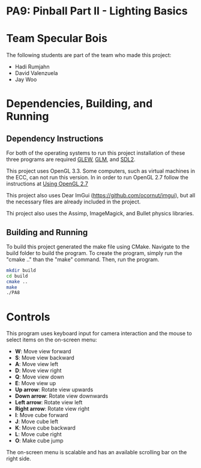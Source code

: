 # PA9: Pinball Part II - Lighting Basics

# Team Specular Bois
The following students are part of the team who made this project:
- Hadi Rumjahn
- David Valenzuela
- Jay Woo

# Dependencies, Building, and Running

## Dependency Instructions
For both of the operating systems to run this project installation of these three programs are required [GLEW](http://glew.sourceforge.net/), [GLM](http://glm.g-truc.net/0.9.7/index.html), and [SDL2](https://wiki.libsdl.org/Tutorials).

This project uses OpenGL 3.3. Some computers, such as virtual machines in the ECC, can not run this version. In in order to run OpenGL 2.7 follow the instructions at [Using OpenGL 2.7](https://github.com/HPC-Vis/computer-graphics/wiki/Using-OpenGL-2.7)

This project also uses Dear ImGui (https://github.com/ocornut/imgui), but all the necessary files are already included in the project.

Thi project also uses the Assimp, ImageMagick, and Bullet physics libraries.

## Building and Running
To build this project generated the make file using CMake. Navigate to the build folder to build the program. To create the program, simply run the "cmake .." than the "make" command. Then, run the program.

```bash
mkdir build
cd build
cmake ..
make
./PA8
```

# Controls
This program uses keyboard input for camera interaction and the mouse to select items on the on-screen menu:
- **W**: Move view forward
- **S**: Move view backward
- **A**: Move view left
- **D**: Move view right
- **Q**: Move view down
- **E**: Move view up
- **Up arrow**: Rotate view upwards
- **Down arrow**: Rotate view downwards
- **Left arrow**: Rotate view left
- **Right arrow**: Rotate view right
- **I**: Move cube forward
- **J**: Move cube left
- **K**: Move cube backward
- **L**: Move cube right
- **O**: Make cube jump


The on-screen menu is scalable and has an available scrolling bar on the right side.
